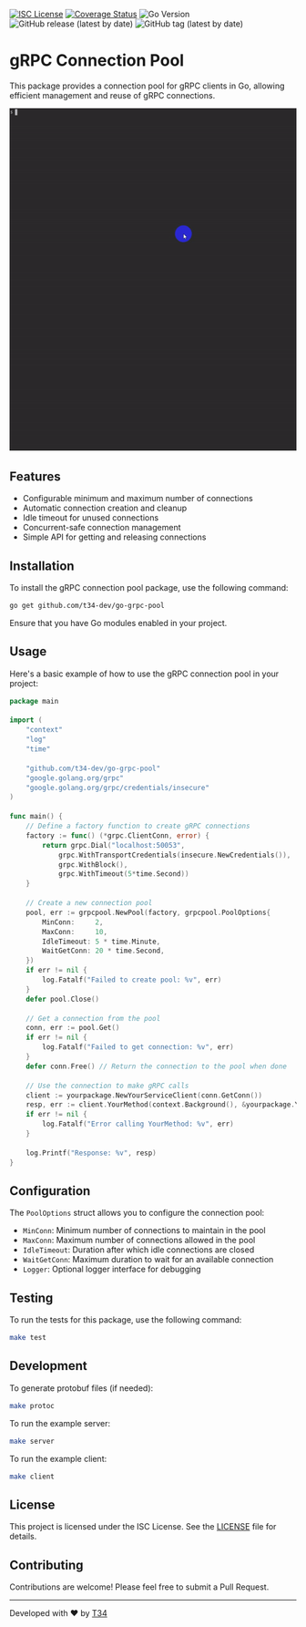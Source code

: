 [![ISC License](http://img.shields.io/badge/license-ISC-blue.svg)](http://copyfree.org)
[![Coverage Status](https://coveralls.io/repos/github/t34-dev/go-grpc-pool/badge.svg?branch=main&ver=1723825072)](https://coveralls.io/github/t34-dev/go-grpc-pool?branch=main&ver=1723825072)
![Go Version](https://img.shields.io/badge/Go-1.22-blue?logo=go&ver=1723825072)
![GitHub release (latest by date)](https://img.shields.io/github/v/release/t34-dev/go-grpc-pool?ver=1723825072)
![GitHub tag (latest by date)](https://img.shields.io/github/v/tag/t34-dev/go-grpc-pool?sort=semver&style=flat&logo=git&logoColor=white&label=Latest%20Version&color=blue&ver=1723825072)

# gRPC Connection Pool

This package provides a connection pool for gRPC clients in Go, allowing efficient management and reuse of gRPC connections.

![TypeScript WebSocket Client Logo](./example.gif)

## Features

- Configurable minimum and maximum number of connections
- Automatic connection creation and cleanup
- Idle timeout for unused connections
- Concurrent-safe connection management
- Simple API for getting and releasing connections

## Installation

To install the gRPC connection pool package, use the following command:

```bash
go get github.com/t34-dev/go-grpc-pool
```

Ensure that you have Go modules enabled in your project.

## Usage

Here's a basic example of how to use the gRPC connection pool in your project:

```go
package main

import (
	"context"
	"log"
	"time"

	"github.com/t34-dev/go-grpc-pool"
	"google.golang.org/grpc"
	"google.golang.org/grpc/credentials/insecure"
)

func main() {
	// Define a factory function to create gRPC connections
	factory := func() (*grpc.ClientConn, error) {
		return grpc.Dial("localhost:50053",
			grpc.WithTransportCredentials(insecure.NewCredentials()),
			grpc.WithBlock(),
			grpc.WithTimeout(5*time.Second))
	}

	// Create a new connection pool
	pool, err := grpcpool.NewPool(factory, grpcpool.PoolOptions{
		MinConn:     2,
		MaxConn:     10,
		IdleTimeout: 5 * time.Minute,
		WaitGetConn: 20 * time.Second,
	})
	if err != nil {
		log.Fatalf("Failed to create pool: %v", err)
	}
	defer pool.Close()

	// Get a connection from the pool
	conn, err := pool.Get()
	if err != nil {
		log.Fatalf("Failed to get connection: %v", err)
	}
	defer conn.Free() // Return the connection to the pool when done

	// Use the connection to make gRPC calls
	client := yourpackage.NewYourServiceClient(conn.GetConn())
	resp, err := client.YourMethod(context.Background(), &yourpackage.YourRequest{})
	if err != nil {
		log.Fatalf("Error calling YourMethod: %v", err)
	}

	log.Printf("Response: %v", resp)
}
```

## Configuration

The `PoolOptions` struct allows you to configure the connection pool:

- `MinConn`: Minimum number of connections to maintain in the pool
- `MaxConn`: Maximum number of connections allowed in the pool
- `IdleTimeout`: Duration after which idle connections are closed
- `WaitGetConn`: Maximum duration to wait for an available connection
- `Logger`: Optional logger interface for debugging

## Testing

To run the tests for this package, use the following command:

```bash
make test
```

## Development

To generate protobuf files (if needed):

```bash
make protoc
```

To run the example server:

```bash
make server
```

To run the example client:

```bash
make client
```

## License

This project is licensed under the ISC License. See the [LICENSE](LICENSE) file for details.

## Contributing

Contributions are welcome! Please feel free to submit a Pull Request.


---

Developed with ❤️ by [T34](https://github.com/t34-dev)
